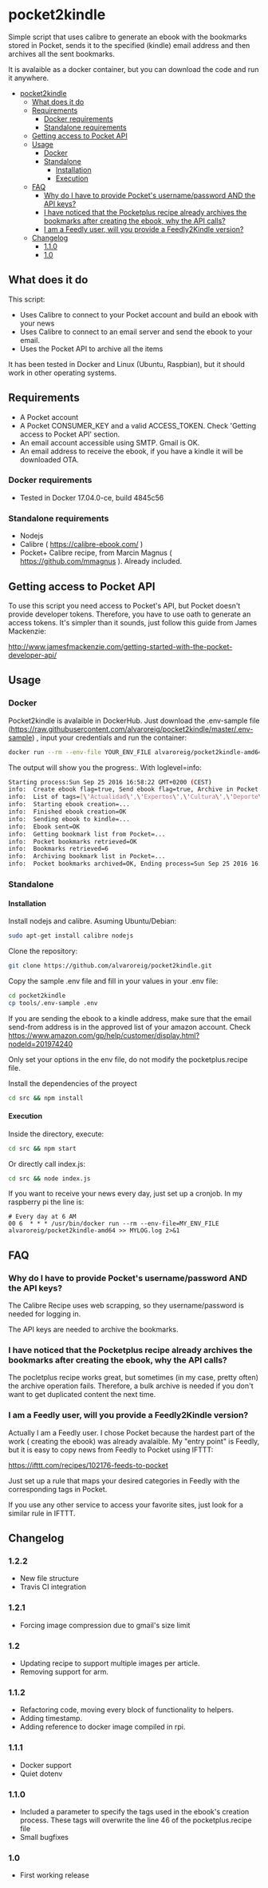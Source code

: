 # pocket2kindle

Simple script that uses calibre to generate an ebook with the bookmarks stored in Pocket, sends it to the specified (kindle) email address and then archives all the sent bookmarks.

It is avalaible as a docker container, but you can download the code and run it anywhere.

- [pocket2kindle](#pocket2kindle)
  * [What does it do](#what-does-it-do)
  * [Requirements](#requirements)
    + [Docker requirements](#docker-requirements)
    + [Standalone requirements](#standalone-requirements)
  * [Getting access to Pocket API](#getting-access-to-pocket-api)
  * [Usage](#usage)
    + [Docker](#docker)
    + [Standalone](#standalone)
      - [Installation](#installation)
      - [Execution](#execution)
  * [FAQ](#faq)
    + [Why do I have to provide Pocket's username/password AND the API keys?](#why-do-i-have-to-provide-pocket-s-username-password-and-the-api-keys-)
    + [I have noticed that the Pocketplus recipe already archives the bookmarks after creating the ebook, why the API calls?](#i-have-noticed-that-the-pocketplus-recipe-already-archives-the-bookmarks-after-creating-the-ebook--why-the-api-calls-)
    + [I am a Feedly user, will you provide a Feedly2Kindle version?](#i-am-a-feedly-user--will-you-provide-a-feedly2kindle-version-)
  * [Changelog](#changelog)
    + [1.1.0](#110)
    + [1.0](#10)


## What does it do

This script:

* Uses Calibre to connect to your Pocket account and build an ebook with your news
* Uses Calibre to connect to an email server and send the ebook to your email.
* Uses the Pocket API to archive all the items

It has been tested in Docker and Linux (Ubuntu, Raspbian), but it should work in other operating systems.

## Requirements

* A Pocket account
* A Pocket CONSUMER_KEY and a valid ACCESS_TOKEN. Check 'Getting access to Pocket API' section.
* An email account accessible using SMTP. Gmail is OK.
* An email address to receive the ebook, if you have a kindle it will be downloaded OTA.

### Docker requirements

* Tested in Docker 17.04.0-ce, build 4845c56

### Standalone requirements

* Nodejs
* Calibre ( https://calibre-ebook.com/ )
* Pocket+ Calibre recipe, from Marcin Magnus ( https://github.com/mmagnus ). Already included.

## Getting access to Pocket API

To use this script you need access to Pocket's API, but Pocket doesn't provide developer tokens. Therefore, you have to use oath to generate an access tokens. It's simpler than it sounds, just follow this guide from James Mackenzie: 

http://www.jamesfmackenzie.com/getting-started-with-the-pocket-developer-api/

## Usage

### Docker

Pocket2kindle is avalaible in DockerHub. Just download the .env-sample file (https://raw.githubusercontent.com/alvaroreig/pocket2kindle/master/.env-sample) , input your credentials and run the container:

```sh
docker run --rm --env-file YOUR_ENV_FILE alvaroreig/pocket2kindle-amd64
```

The output will show you the progress:. With loglevel=info:
```sh
Starting process:Sun Sep 25 2016 16:58:22 GMT+0200 (CEST)
info:  Create ebook flag=true, Send ebook flag=true, Archive in Pocket flag=true
info:  List of tags=[\'Actualidad\',\'Expertos\',\'Cultura\',\'Deporte\',\'AAPP\',\'Tecnología\']
info:  Starting ebook creation=...
info:  Finished ebook creation=OK
info:  Sending ebook to kindle=...
info:  Ebook sent=OK
info:  Getting bookmark list from Pocket=...
info:  Pocket bookmarks retrieved=OK
info:  Bookmarks retrieved=6
info:  Archiving bookmark list in Pocket=...
info:  Pocket bookmarks archived=OK, Ending process=Sun Sep 25 2016 16:58:52 GMT+0200 (CEST)

```

### Standalone

#### Installation

Install nodejs and calibre. Asuming Ubuntu/Debian:

```sh
sudo apt-get install calibre nodejs
```

Clone the repository:

```sh
git clone https://github.com/alvaroreig/pocket2kindle.git
```

Copy the sample .env file and fill in your values in your .env file:

```sh
cd pocket2kindle
cp tools/.env-sample .env
```

If you are sending the ebook to a kindle address, make sure that the email send-from address is in the approved list of your amazon account. Check https://www.amazon.com/gp/help/customer/display.html?nodeId=201974240

Only set your options in the env file, do not modify the pocketplus.recipe file.
    
Install the dependencies of the proyect

```sh
cd src && npm install
```



#### Execution

Inside the directory, execute:

```sh
cd src && npm start
```

Or directly call index.js:

```sh
cd src && node index.js
```

If you want to receive your news every day, just set up a cronjob. In my raspberry pi the line is:

    # Every day at 6 AM
    00 6  * * * /usr/bin/docker run --rm --env-file=MY_ENV_FILE alvaroreig/pocket2kindle-amd64 >> MYLOG.log 2>&1

## FAQ

### Why do I have to provide Pocket's username/password AND the API keys?

The Calibre Recipe uses web scrapping, so they username/password is needed for logging in.

The API keys are needed to archive the bookmarks.

### I have noticed that the Pocketplus recipe already archives the bookmarks after creating the ebook, why the API calls?

The pocletplus recipe works great, but sometimes (in my case, pretty often) the archive operation fails. Therefore, a bulk archive is needed if you don't want to get duplicated content the next time.

### I am a Feedly user, will you provide a Feedly2Kindle version?

Actually I am a Feedly user. I chose Pocket because the hardest part of the work ( creating the ebook) was already avalaible. My "entry point" is Feedly, but it is easy to copy news from Feedly to Pocket using IFTTT:

https://ifttt.com/recipes/102176-feeds-to-pocket

Just set up a rule that maps your desired categories in Feedly with the corresponding tags in Pocket.

If you use any other service to access your favorite sites, just look for a similar rule in IFTTT.

## Changelog

### 1.2.2
* New file structure
* Travis CI integration

### 1.2.1
* Forcing image compression due to gmail's size limit

### 1.2
* Updating recipe to support multiple images per article.
* Removing support for arm.
### 1.1.2
* Refactoring code, moving every block of functionality to helpers.
* Adding timestamp.
* Adding reference to docker image compiled in rpi.
### 1.1.1
* Docker support
* Quiet dotenv

### 1.1.0

* Included a parameter to specify the tags used in the ebook's creation process. These tags will overwrite the line 46 of the pocketplus.recipe file
* Small bugfixes
### 1.0

* First working release
